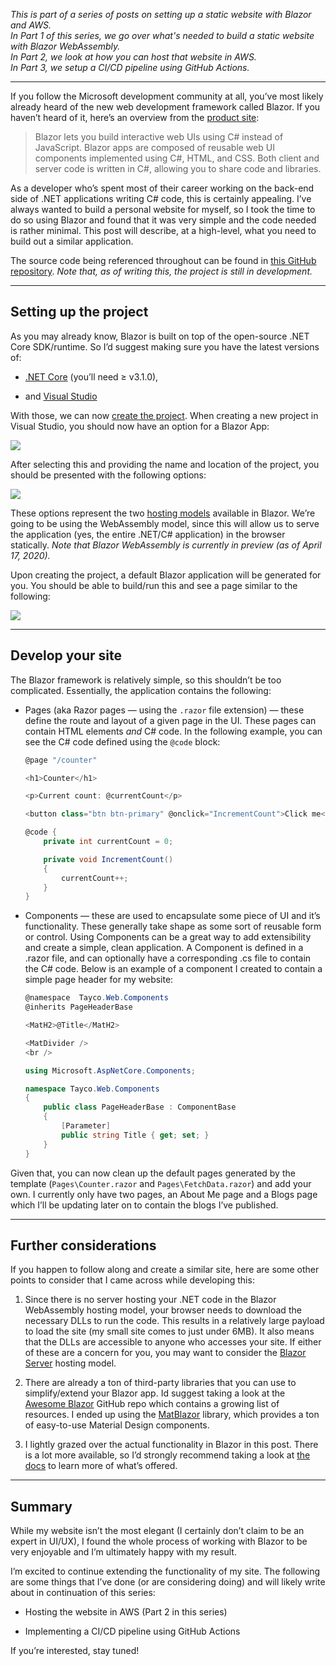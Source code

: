 *This is part of a series of posts on setting up a static website with Blazor and AWS.<br>
In Part 1 of this series, we go over what's needed to build a static website with Blazor WebAssembly.<br>
In Part 2, we look at how you can host that website in AWS.<br>
In Part 3, we setup a CI/CD pipeline using GitHub Actions.*

---

If you follow the Microsoft development community at all, you’ve most likely already heard of the new web development framework called Blazor. If you haven’t heard of it, here’s an overview from the [product site](https://dotnet.microsoft.com/apps/aspnet/web-apps/blazor):

>Blazor lets you build interactive web UIs using C# instead of JavaScript. Blazor apps are composed of reusable web UI components implemented using C#, HTML, and CSS. Both client and server code is written in C#, allowing you to share code and libraries.

As a developer who’s spent most of their career working on the back-end side of .NET applications writing C# code, this is certainly appealing. I’ve always wanted to build a personal website for myself, so I took the time to do so using Blazor and found that it was very simple and the code needed is rather minimal. This post will describe, at a high-level, what you need to build out a similar application.

The source code being referenced throughout can be found in [this GitHub repository](https://github.com/t-j-c/tay-co). *Note that, as of writing this, the project is still in development.*

---

## Setting up the project

As you may already know, Blazor is built on top of the open-source .NET Core SDK/runtime. So I’d suggest making sure you have the latest versions of:

* [.NET Core](https://dotnet.microsoft.com/download/dotnet-core) (you’ll need ≥ v3.1.0),

* and [Visual Studio](https://visualstudio.microsoft.com/downloads/)

With those, we can now [create the project](https://docs.microsoft.com/en-us/aspnet/core/blazor/get-started?view=aspnetcore-3.1&tabs=visual-studio). When creating a new project in Visual Studio, you should now have an option for a Blazor App:

![](https://cdn-images-1.medium.com/max/2000/1*qd7JXlJMjBSsMUR1EmX-FA.png)

After selecting this and providing the name and location of the project, you should be presented with the following options:

![](https://cdn-images-1.medium.com/max/2000/1*37ountuC_taVC05ZQ9_p1g.png)

These options represent the two [hosting models](https://docs.microsoft.com/en-us/aspnet/core/blazor/hosting-models?view=aspnetcore-3.1) available in Blazor. We’re going to be using the WebAssembly model, since this will allow us to serve the application (yes, the entire .NET/C# application) in the browser statically. *Note that Blazor WebAssembly is currently in preview (as of April 17, 2020).*

Upon creating the project, a default Blazor application will be generated for you. You should be able to build/run this and see a page similar to the following:

![](https://cdn-images-1.medium.com/max/2288/1*x37JofkihAcy4cV2rqKwRA.png)

---

## Develop your site

The Blazor framework is relatively simple, so this shouldn’t be too complicated. Essentially, the application contains the following:

* Pages (aka Razor pages — using the `.razor` file extension) — these define the route and layout of a given page in the UI. These pages can contain HTML elements *and* C# code. In the following example, you can see the C# code defined using the `@code` block:

  ```csharp
  @page "/counter"
  
  <h1>Counter</h1>
  
  <p>Current count: @currentCount</p>
  
  <button class="btn btn-primary" @onclick="IncrementCount">Click me</button>
  
  @code {
      private int currentCount = 0;
  
      private void IncrementCount()
      {
          currentCount++;
      }
  }
  ```

* Components — these are used to encapsulate some piece of UI and it’s functionality. These generally take shape as some sort of reusable form or control. Using Components can be a great way to add extensibility and create a simple, clean application. A Component is defined in a .razor file, and can optionally have a corresponding .cs file to contain the C# code. Below is an example of a component I created to contain a simple page header for my website:

  ```csharp
  @namespace  Tayco.Web.Components
  @inherits PageHeaderBase
  
  <MatH2>@Title</MatH2>
  
  <MatDivider />
  <br />
  ```
  ```csharp
  using Microsoft.AspNetCore.Components;
  
  namespace Tayco.Web.Components
  {
      public class PageHeaderBase : ComponentBase
      {
          [Parameter]
          public string Title { get; set; }
      }
  }
  ```

Given that, you can now clean up the default pages generated by the template (`Pages\Counter.razor` and `Pages\FetchData.razor`) and add your own. I currently only have two pages, an About Me page and a Blogs page which I’ll be updating later on to contain the blogs I’ve published.

---

## Further considerations

If you happen to follow along and create a similar site, here are some other points to consider that I came across while developing this:

1. Since there is no server hosting your .NET code in the Blazor WebAssembly hosting model, your browser needs to download the necessary DLLs to run the code. This results in a relatively large payload to load the site (my small site comes to just under 6MB). It also means that the DLLs are accessible to anyone who accesses your site. If either of these are a concern for you, you may want to consider the [Blazor Server](https://docs.microsoft.com/en-us/aspnet/core/blazor/hosting-models?view=aspnetcore-3.1#blazor-server) hosting model.

1. There are already a ton of third-party libraries that you can use to simplify/extend your Blazor app. Id suggest taking a look at the [Awesome Blazor](https://github.com/AdrienTorris/awesome-blazor) GitHub repo which contains a growing list of resources. I ended up using the [MatBlazor](https://github.com/SamProf/MatBlazor) library, which provides a ton of easy-to-use Material Design components.

1. I lightly grazed over the actual functionality in Blazor in this post. There is a lot more available, so I’d strongly recommend taking a look at [the docs](https://docs.microsoft.com/en-us/aspnet/core/blazor/?view=aspnetcore-3.1) to learn more of what’s offered.

---

## Summary

While my website isn’t the most elegant (I certainly don’t claim to be an expert in UI/UX), I found the whole process of working with Blazor to be very enjoyable and I’m ultimately happy with my result.

I’m excited to continue extending the functionality of my site. The following are some things that I’ve done (or are considering doing) and will likely write about in continuation of this series:

* Hosting the website in AWS (Part 2 in this series)

* Implementing a CI/CD pipeline using GitHub Actions

If you’re interested, stay tuned!

